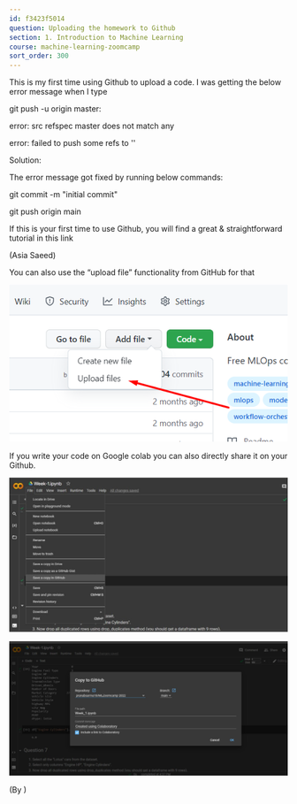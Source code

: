 ```yaml
---
id: f3423f5014
question: Uploading the homework to Github
section: 1. Introduction to Machine Learning
course: machine-learning-zoomcamp
sort_order: 300
---
```


This is my first time using Github to upload a code. I was getting the below error message when I type

git push -u origin master:

error: src refspec master does not match any

error: failed to push some refs to ''

Solution:

The error message got fixed by running below commands:

git commit -m "initial commit"

git push origin main

If this is your first time to use Github, you will find a great & straightforward tutorial in this link

(Asia Saeed)

You can also use the “upload file” functionality from GitHub for that

![Image](images/machine-learning-zoomcamp/image_b1bb532e.png)

If you write your code on Google colab you can also directly share it on your Github.

![Image](images/machine-learning-zoomcamp/image_5921040c.jpg)

![Image](images/machine-learning-zoomcamp/image_c812cf91.png)

(By )

